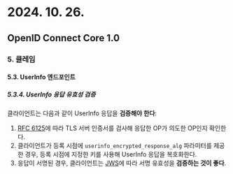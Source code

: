 # 2024. 10. 26.

## OpenID Connect Core 1.0

### 5. 클레임

#### 5.3. UserInfo 엔드포인트

##### 5.3.4. UserInfo 응답 유효성 검증

클라이언트는 다음과 같이 UserInfo 응답을 **검증해야 한다**:

1. [RFC 6125][rfc-6125]에 따라 TLS 서버 인증서를 검사해 응답한 OP가 의도한 OP인지 확인한다.
2. 클라이언트가 등록 시점에 `userinfo_encrypted_response_alg` 파라미터를 제공한 경우, 등록 시점에 지정한 키를 사용해 UserInfo 응답을 복호화한다.
3. 응답이 서명된 경우, 클라이언트는 [JWS][rfc-7515]에 따라 서명 유효성을 **검증하는 것이 좋다**.





[rfc-6125]: https://www.rfc-editor.org/rfc/rfc6125.html
[rfc-7515]: https://www.rfc-editor.org/rfc/rfc7515.html